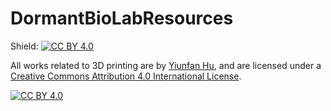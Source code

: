 # DormantBioLabResources

Shield: [![CC BY 4.0][cc-by-shield]][cc-by]

All works related to 3D printing are by [Yiunfan Hu](https://github.com/croissantderp), and are licensed under a
[Creative Commons Attribution 4.0 International License][cc-by].

[![CC BY 4.0][cc-by-image]][cc-by]

[cc-by]: http://creativecommons.org/licenses/by/4.0/
[cc-by-image]: https://i.creativecommons.org/l/by/4.0/88x31.png
[cc-by-shield]: https://img.shields.io/badge/License-CC%20BY%204.0-lightgrey.svg
